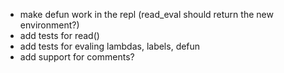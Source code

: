  - make defun work in the repl (read_eval should return the new environment?)
 - add tests for read()
 - add tests for evaling lambdas, labels, defun
 - add support for comments?
